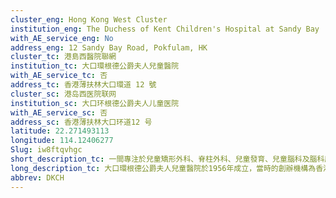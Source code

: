 ```yaml
---
cluster_eng: Hong Kong West Cluster
institution_eng: The Duchess of Kent Children's Hospital at Sandy Bay
with_AE_service_eng: No
address_eng: 12 Sandy Bay Road, Pokfulam, HK
cluster_tc: 港島西醫院聯網
institution_tc: 大口環根德公爵夫人兒童醫院
with_AE_service_tc: 否
address_tc: 香港薄扶林大口環道 12 號
cluster_sc: 港岛西医院联网
institution_sc: 大口环根德公爵夫人儿童医院
with_AE_service_sc: 否
address_sc: 香港薄扶林大口环道12 号
latitude: 22.271493113
longitude: 114.12406277
Slug: iw8ftqvhgc
short_description_tc: 一間專注於兒童矯形外科、脊柱外科、兒童發育、兒童腦科及腦科康復的第3層專科醫院，為全港的兒科病人服務。
long_description_tc: 大口環根德公爵夫人兒童醫院於1956年成立，當時的創辦機構為香港弱能兒童護助會。醫院現時為全港兒童病人提供專科服務，並為十八歲以上脊柱出現問題的骨科病人，提供治療、康復和住院服務。此外，醫院在兒童骨科疾病治療方面享負盛名，在處理脊柱畸形的病例上更享盛譽，名氣不但遍及香港，並延伸世界各地。 
abbrev: DKCH
---
```

